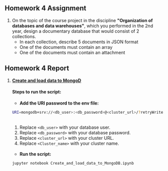 ## Homework 4 Assignment

1. On the topic of the course project in the discipline **"Organization of databases and data warehouses"**, which you performed in the 2nd year, design a documentary database that would consist of 2 collections. 
   - In each collection, describe 5 documents in JSON format
   - One of the documents must contain an array
   - One of the documents must contain an attachment

## Homework 4 Report

1. **[Create and load data to MongoD](Create_and_load_data_to_MongoDB.ipynb)** 
    #### Steps to run the script:
    - **Add the URI password to the env file:**
    ```sh
    URI=mongodb+srv://<db_user>:<db_password>@<cluster_url>/?retryWrites=true&w=majority&appName=<Cluster_name>
    ```
    <br>

    1. Replace `<db_user>` with your database user.
    2. Replace `<db_password>` with your database password.
    3. Replace `<cluster_url>` with your cluster URL.
    4. Replace `<Cluster_name>` with your cluster name.
    <br><br>
    - **Run the script:**
    ```sh
    jupyter notebook Create_and_load_data_to_MongoDB.ipynb
    ```